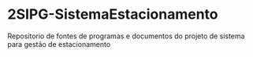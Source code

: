# 2SIPG-SistemaEstacionamento
Repositorio de fontes de programas e documentos do projeto de sistema para gestão de estacionamento 
